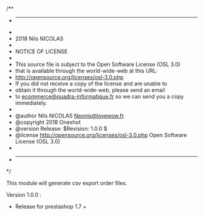 /**
 * ---------------------------------------------------------------------------------
 *
 * 2018 Nils NICOLAS
 *
 * NOTICE OF LICENSE
 *
 * This source file is subject to the Open Software License (OSL 3.0)
 * that is available through the world-wide-web at this URL:
 * http://opensource.org/licenses/osl-3.0.php
 * If you did not receive a copy of the license and are unable to
 * obtain it through the world-wide-web, please send an email
 * to ecommerce@quadra-informatique.fr so we can send you a copy immediately.
 *
 * @author    Nils NICOLAS <Neonix@lovewow.fr>
 * @copyright 2018 Oneshot
 * @version Release: $Revision: 1.0.0 $
 * @license   http://opensource.org/licenses/osl-3.0.php  Open Software License (OSL 3.0)
 *
 * ---------------------------------------------------------------------------------
 */

This module will generate csv export order files.

Version 1.0.0 :

- Release for prestashop 1.7 +
